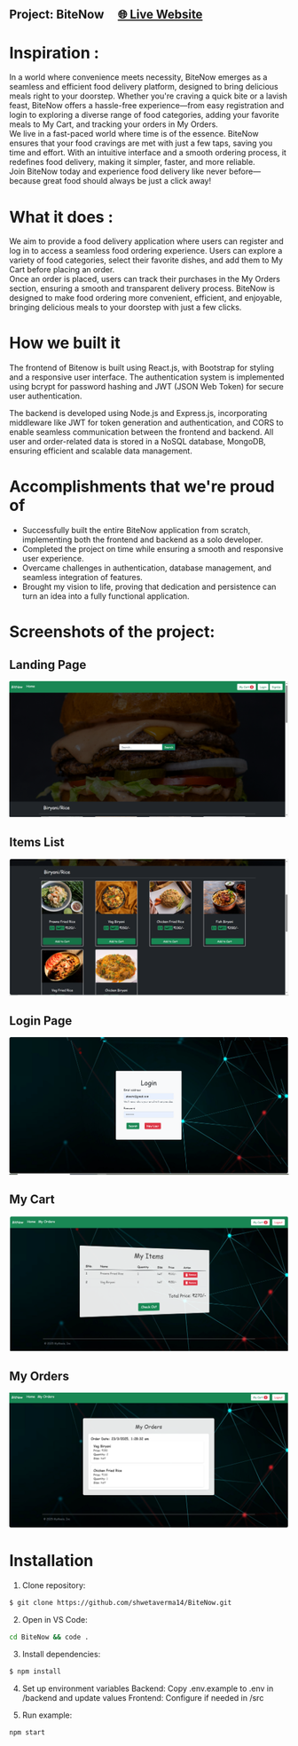 ## Project: BiteNow &nbsp;&nbsp;&nbsp; [🌐 Live Website](https://bitnoww.netlify.app)


# Inspiration : 
In a world where convenience meets necessity, BiteNow emerges as a seamless and efficient food delivery platform, designed to bring delicious meals right to your doorstep. Whether you're craving a quick bite or a lavish feast, BiteNow offers a hassle-free experience—from easy registration and login to exploring a diverse range of food categories, adding your favorite meals to My Cart, and tracking your orders in My Orders.<br>
We live in a fast-paced world where time is of the essence. BiteNow ensures that your food cravings are met with just a few taps, saving you time and effort. With an intuitive interface and a smooth ordering process, it redefines food delivery, making it simpler, faster, and more reliable.<br>
Join BiteNow today and experience food delivery like never before—because great food should always be just a click away!
# What it does :
We aim to provide a food delivery application where users can register and log in to access a seamless food ordering experience. Users can explore a variety of food categories, select their favorite dishes, and add them to My Cart before placing an order.<br>
Once an order is placed, users can track their purchases in the My Orders section, ensuring a smooth and transparent delivery process. BiteNow is designed to make food ordering more convenient, efficient, and enjoyable, bringing delicious meals to your doorstep with just a few clicks.
# How we built it
The frontend of Bitenow is built using React.js, with Bootstrap for styling and a responsive user interface. The authentication system is implemented using bcrypt for password hashing and JWT (JSON Web Token) for secure user authentication.<br>

The backend is developed using Node.js and Express.js, incorporating middleware like JWT for token generation and authentication, and CORS to enable seamless communication between the frontend and backend. All user and order-related data is stored in a NoSQL database, MongoDB, ensuring efficient and scalable data management.
# Accomplishments that we're proud of
* Successfully built the entire BiteNow application from scratch, implementing both the frontend and backend as a solo developer.<br>
* Completed the project on time while ensuring a smooth and responsive user experience.<br>
* Overcame challenges in authentication, database management, and seamless integration of features.<br>
* Brought my vision to life, proving that dedication and persistence can turn an idea into a fully functional application.<br>
# Screenshots of the project:
## Landing Page
![Landing Page](src/images/Landing%20Page.PNG)
## Items List
![Items List](src/images/Items%20List.PNG)
## Login Page
![Login Page](src/images/Login%20Page.PNG)
## My Cart
![My Cart](src/images/My%20Cart.PNG)
## My Orders
![My Orders](src/images/My%20Orders.PNG)

# Installation
1. Clone repository:
```bash
$ git clone https://github.com/shwetaverma14/BiteNow.git
```

2. Open in VS Code:
```bash
cd BiteNow && code .
```
3. Install dependencies:
```bash
$ npm install
```
4. Set up environment variables
Backend: Copy .env.example to .env in /backend and update values
Frontend: Configure if needed in /src

5. Run example:
```bash
npm start
```






